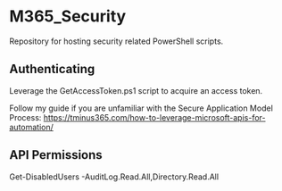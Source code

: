 # M365_Security
Repository for hosting security related PowerShell scripts.


## Authenticating

Leverage the GetAccessToken.ps1 script to acquire an access token.

Follow my guide if you are unfamiliar with the Secure Application Model Process: https://tminus365.com/how-to-leverage-microsoft-apis-for-automation/


## API Permissions

Get-DisabledUsers
-AuditLog.Read.All,Directory.Read.All